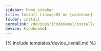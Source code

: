 ```yaml
---
sidebar: home_sidebar
title: Install LineageOS on {codename}
folder: install
permalink: /devices/{codename}/install/
device: {codename}
---
```

{% include templates/device_install.md %}
